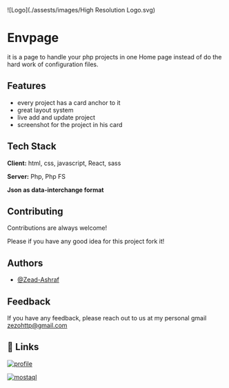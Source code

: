 
![Logo](./assests/images/High Resolution Logo.svg)


# Envpage

it is a page to handle your php projects in one Home page instead of do the hard work of configuration files. 

## Features

- every project has a card anchor to it 
- great layout system
- live add and update project
- screenshot for the project in his card


## Tech Stack

**Client:** html, css, javascript, React, sass

**Server:** Php, Php FS

**Json as data-interchange format**


## Contributing

Contributions are always welcome!

Please if you have any good idea for this project fork it!

## Authors

- [@Zead-Ashraf](https://github.com/Zead-Ashraf)


## Feedback

If you have any feedback, please reach out to us at my personal gmail zezohttp@gmail.com


## 🔗 Links
[![profile](https://img.shields.io/badge/my_profile-000?style=for-the-badge&logo=ko-fi&logoColor=white)](https://github.com/Zead-Ashraf)

[![mostaql](https://img.shields.io/badge/hIRE_ME-0A66C2?style=for-the-badge&logo=dev.to&logoColor=white)](https://mostaql.com/u/zead_Ashraf000)

